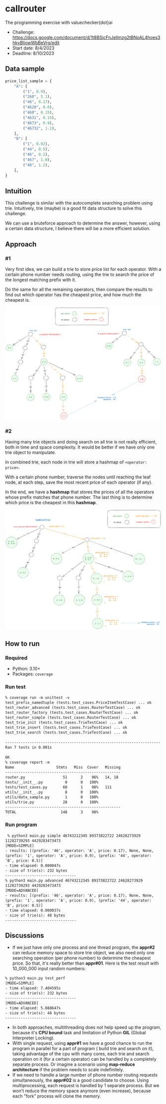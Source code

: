 # callrouter

The programming exercise with valuechecker{dot}ai

* Challenge: https://docs.google.com/document/d/1t8BSicFnJellmzg2tBNoAL4hoes3hkyBljowWbBeVrg/edit
* Start date: 8/4/2023
* Deadline: 8/10/2023

## Data sample

```python
price_list_sample = {
    "A": [
        ("1", 0.9),
        ("268", 5.1),
        ("46", 0.17),
        ("4620", 0.0),
        ("468", 0.15),
        ("4631", 0.15),
        ("4673", 0.9),
        ("46732", 1.1),
    ],
    "B": [
        ("1", 0.92),
        ("44", 0.5),
        ("46", 0.2),
        ("467", 1.0),
        ("48", 1.2),
    ],
}
```

## Intuition

This challenge is similar with the autocomplete searching problem using trie. Intuitively, trie (maybe) is a good fit
data structure to solve this challenge.

We can use a bruteforce approach to determine the answer, however, using a certain data structure, I believe there will
be a more efficient solution.

## Approach

### #1

Very first idea, we can build a trie to store price list for each operator. With a certain phone number needs routing,
using the trie to search the price of the longest matching prefix with it.

Do the same for all the remaining operators, then compare the results to find out which operator has the cheapest price,
and how much the cheapest is.

![Illustration for the first idea](./assests/calllrouter-appr01.png "Build an array of trie")

### #2

Having many trie objects and doing search on all trie is not really efficient, both in time and space complexity. It
would be better if we have only one trie object to manipulate.

In combined trie, each node in trie will store a hashmap of `<operator: price>`.

With a certain phone number, traverse the nodes until reaching the leaf node, at each step, save the most recent price
of each operator (if any).

In the end, we have a **hashmap** that stores the prices of all the operators whose prefix matches that phone number.
The last thing is to determine which price is the cheapest in this **hashmap**.

![Illustration for the 2nd idea](./assests/calllrouter-appr02.png "Build a combined trie for all operators")

## How to run

### Required

* Python: 3.10+
* Packages: `coverage`

### Run test

```console
% coverage run -m unittest -v
test_prefix_namedtuple (tests.test_cases.PriceItemTestCase) ... ok
test_router_advanced (tests.test_cases.RouterTestCase) ... ok
test_router_factory (tests.test_cases.RouterTestCase) ... ok
test_router_simple (tests.test_cases.RouterTestCase) ... ok
test_trie_init (tests.test_cases.TrieTestCase) ... ok
test_trie_insert (tests.test_cases.TrieTestCase) ... ok
test_trie_search (tests.test_cases.TrieTestCase) ... ok

----------------------------------------------------------------------
Ran 7 tests in 0.001s

OK
% coverage report -m
Name                   Stmts   Miss  Cover   Missing
----------------------------------------------------
router.py                 51      2    96%   14, 18
tests/__init__.py          0      0   100%
tests/test_cases.py       60      1    98%   111
utils/__init__.py          8      0   100%
utils/data_sample.py       1      0   100%
utils/trie.py             28      0   100%
----------------------------------------------------
TOTAL                    148      3    98%
```

### Run program

```console
 % python3 main.py simple 46743212345 89373822722 24628273929 11282739293 4429283473473
[MODE=SIMPLE]
- results: [(prefix: '46', operator: 'A', price: 0.17), None, None, (prefix: '1', operator: 'A', price: 0.9), (prefix: '44', operator: 'B', price: 0.5)]
- time elapsed: 0.000047s
- size of trie(s): 232 bytes
--------------------------------
% python3 main.py advanced 46743212345 89373822722 24628273929 11282739293 4429283473473
[MODE=ADVANCED]
- results: [(prefix: '46', operator: 'A', price: 0.17), None, None, (prefix: '1', operator: 'A', price: 0.9), (prefix: '44', operator: 'B', price: 0.5)]
- time elapsed: 0.000037s
- size of trie(s): 48 bytes
--------------------------------
```

## Discussions

- If we just have only one process and one thread program, the **appr#2** can reduce memory space to store trie object,
  we also need only one searching operation (per phone number) to determine the cheapest price. So that, it's really
  better than **appr#01**. Here is the test result with 10_000_000 input random numbers: 
```console
% python3 main.py test_perf
[MODE=SIMPLE]
- time elapsed: 7.404595s
- size of trie(s): 232 bytes
--------------------------------
[MODE=ADVANCED]
- time elapsed: 5.088647s
- size of trie(s): 48 bytes
--------------------------------
```
- In both approaches, multithreading does not help speed up the program, because it's **CPU bound** task and limitation
  of Python **GIL** (Global Interpreter Locking).
- With single request, using **appr#1** we have a good chance to run the program in parallel for a part of program (
  build trie and search on it), taking advantage of the cpu with many cores, each trie and search operation on it (for a
  certain operator) can be handled by a completely separate process. Or imagine a scenario using **map-reduce
  architecture** if the problem needs to scale indefinitely.
- If we need to handle a large number of phone number routing requests simultaneously, the **appr#02** is a good
  candidate to choose. Using multiprocessing, each request is handled by 1 separate process. But we won't reduce the
  memory space anymore (even increase), because each "fork" process will clone the memory.
